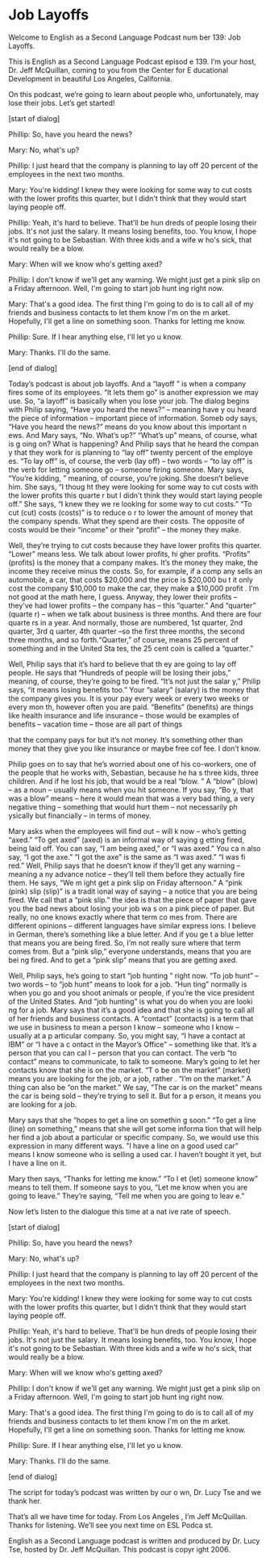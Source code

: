 # Job Layoffs

Welcome to English as a Second Language Podcast num ber 139: Job Layoffs.

This is English as a Second Language Podcast episod e 139. I’m your host, Dr. Jeff McQuillan, coming to you from the Center for E ducational Development in beautiful Los Angeles, California.

On this podcast, we’re going to learn about people who, unfortunately, may lose their jobs. Let’s get started!

[start of dialog]

Phillip: So, have you heard the news?

Mary: No, what's up?

Phillip: I just heard that the company is planning to lay off 20 percent of the employees in the next two months.

Mary: You're kidding! I knew they were looking for some way to cut costs with the lower profits this quarter, but I didn't think that   they would start laying people off.

Phillip: Yeah, it's hard to believe. That'll be hun dreds of people losing their jobs. It's not just the salary. It means losing benefits,  too. You know, I hope it's not going to be Sebastian. With three kids and a wife w ho's sick, that would really be a blow.

Mary: When will we know who's getting axed?

Phillip: I don't know if we'll get any warning. We might just get a pink slip on a Friday afternoon. Well, I'm going to start job hunt ing right now.

Mary: That's a good idea. The first thing I'm going  to do is to call all of my friends and business contacts to let them know I'm on the m arket. Hopefully, I'll get a line on something soon. Thanks for letting me know.

Phillip: Sure. If I hear anything else, I'll let yo u know.

Mary: Thanks. I'll do the same.

[end of dialog]

Today’s podcast is about job layoffs. And a “layoff ” is when a company fires some of its employees. “It lets them go” is another  expression we may use. So, “a layoff” is basically when you lose your job. The  dialog begins with Philip saying, “Have you heard the news?” – meaning have y ou heard the piece of information – important piece of information. Someb ody says, “Have you heard the news?” means do you know about this important n ews. And Mary says, “No. What’s up?” “What’s up” means, of course, what is g oing on? What is happening? And Philip says that he heard the compan y that they work for is planning to “lay off” twenty percent of the employe es. “To lay off” is, of course, the verb (lay off) – two words – “to lay off” is the verb for letting someone go – someone firing someone. Mary says, “You’re kidding, ” meaning, of course, you’re joking. She doesn’t believe him. She says, “I thoug ht they were looking for some way to cut costs with the lower profits this quarte r but I didn’t think they would start laying people off.” She says, “I knew they we re looking for some way to cut costs.” “To cut (cut) costs (costs)” is to reduce o r to lower the amount of money that the company spends. What they spend are their costs. The opposite of costs would be their “income” or their “profit” – the money they make.

Well, they’re trying to cut costs because they have  lower profits this quarter. “Lower” means less. We talk about lower profits, hi gher profits. “Profits” (profits) is the money that a company makes. It’s the money they make, the income they receive minus the costs. So, for example, if a comp any sells an automobile, a car, that costs $20,000 and the price is $20,000 bu t it only cost the company $10,000 to make the car, they make a $10,000 profit . I’m not good at the math here, I guess. Anyway, they lower their profits – they’ve had lower profits – the company has – this “quarter.” And “quarter” (quarte r) – when we talk about business is three months. And there are four quarte rs in a year. And normally, those are numbered, 1st quarter, 2nd quarter, 3rd q uarter, 4th quarter –so the first three months, the second three months, and so  forth.“Quarter,” of course, means 25 percent of something and in the United Sta tes, the 25 cent coin is called a “quarter.”

Well, Philip says that it’s hard to believe that th ey are going to lay off people. He says that “Hundreds of people will be losing their jobs,” meaning, of course, they’re going to be fired. “It’s not just the salar y,” Philip says, “it means losing benefits too.” Your “salary” (salary) is the money that the company gives you. It is your pay every week or every two weeks or every mon th, however often you are paid. “Benefits” (benefits) are things like health insurance and life insurance – those would be examples of benefits – vacation time  – those are all part of things

that the company pays for but it’s not money. It’s something other than money that they give you like insurance or maybe free cof fee. I don’t know.

Philip goes on to say that he’s worried about one of his co-workers, one of the people that he works with, Sebastian, because he ha s three kids, three children. And if he lost his job, that would be a real “blow. ” A “blow” (blow) – as a noun – usually means when you hit someone. If you say, “Bo y, that was a blow” means – here it would mean that was a very bad thing, a very negative thing – something that would hurt them – not necessarily ph ysically but financially – in terms of money.

Mary asks when the employees will find out – will k now – who’s getting “axed.” “To get axed” (axed) is an informal way of saying g etting fired, being laid off. You can say, “I am being axed,” or “I was axed.” You ca n also say, “I got the axe.” “I got the axe” is the same as “I was axed.” “I was fi red.” Well, Philip says that he doesn’t know if they’ll get any warning – meaning a ny advance notice – they’ll tell them before they actually fire them. He says, “We m ight get a pink slip on Friday afternoon.” A “pink (pink) slip (slip)” is a tradit ional way of saying – a notice that you are being fired. We call that a “pink slip.” the idea is that the piece of paper that gave you the bad news about losing your job wa s on a pink piece of paper. But really, no one knows exactly where that term co mes from. There are different opinions – different languages have similar express ions. I believe in German, there’s something like a blue letter. And if you ge t a blue letter that means you are being fired. So, I’m not really sure where that  term comes from. But a “pink slip,” everyone understands, means that you are bei ng fired. And to get a “pink slip” means that you are getting axed.

Well, Philip says, he’s going to start “job hunting ” right now. “To job hunt” – two words – to “job hunt” means to look for a job. “Hun ting” normally is when you go and you shoot animals or people, if you’re the vice  president of the United States. And “job hunting” is what you do when you are looki ng for a job. Mary says that it’s a good idea and that she is going to call all of her friends and business contacts. A “contact” (contacts) is a term that we use in business to mean a person I know – someone who I know – usually at a p articular company. So, you might say, “I have a contact at IBM” or “I have a c ontact in the Mayor’s Office” – something like that. It’s a person that you can cal l – person that you can contact. The verb “to contact” means to communicate, to talk  to someone. Mary’s going to let her contacts know that she is on the market. “T o be on the market” (market) means you are looking for the job, or a job, rather . “I’m on the market.” A thing can also be “on the market.” We say, “The car is on  the market” means the car is being sold – they’re trying to sell it. But for a p erson, it means you are looking for a job.

 Mary says that she “hopes to get a line on somethin g soon.” “To get a line (line) on something,” means that she will get some informa tion that will help her find a job about a particular or specific company. So, we would use this expression in many different ways. ”I have a line on a good used car” means I know someone who is selling a used car. I haven’t bought it yet,  but I have a line on it.

Mary then says, “Thanks for letting me know.” “To l et (let) someone know” means to tell them. If someone says to you, “Let me know when you are going to leave.” They’re saying, “Tell me when you are going to leav e.”

Now let’s listen to the dialogue this time at a nat ive rate of speech.

[start of dialog]

Phillip: So, have you heard the news?

Mary: No, what's up?

Phillip: I just heard that the company is planning to lay off 20 percent of the employees in the next two months.

Mary: You're kidding! I knew they were looking for some way to cut costs with the lower profits this quarter, but I didn't think that  they would start laying people off.

Phillip: Yeah, it's hard to believe. That'll be hun dreds of people losing their jobs. It's not just the salary. It means losing benefits,  too. You know, I hope it's not going to be Sebastian. With three kids and a wife w ho's sick, that would really be a blow.

Mary: When will we know who's getting axed?

Phillip: I don't know if we'll get any warning. We might just get a pink slip on a Friday afternoon. Well, I'm going to start job hunt ing right now.

Mary: That's a good idea. The first thing I'm going  to do is to call all of my friends and business contacts to let them know I'm on the m arket. Hopefully, I'll get a line on something soon. Thanks for letting me know.

Phillip: Sure. If I hear anything else, I'll let yo u know.

Mary: Thanks. I'll do the same.

[end of dialog]

The script for today’s podcast was written by our o wn, Dr. Lucy Tse and we thank her.

That’s all we have time for today. From Los Angeles , I’m Jeff McQuillan. Thanks for listening. We’ll see you next time on ESL Podca st.

English as a Second Language podcast is written and  produced by Dr. Lucy Tse, hosted by Dr. Jeff McQuillan. This podcast is copyr ight 2006.

